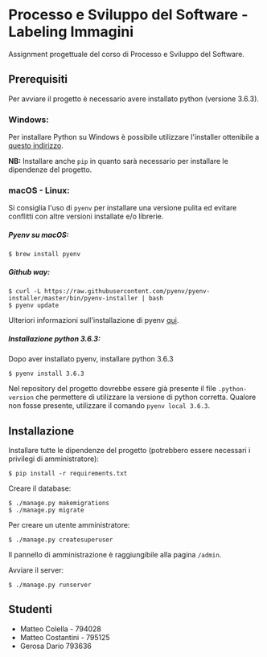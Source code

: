 Processo e Sviluppo del Software - Labeling Immagini
======================================================

Assignment progettuale del corso di Processo e Sviluppo del Software.


Prerequisiti
------------

Per avviare il progetto è necessario avere installato python (versione 3.6.3).

### Windows:

Per installare Python su Windows è possibile utilizzare l'installer ottenibile a [questo indirizzo](https://www.python.org/downloads/).

**NB:** Installare anche `pip` in quanto sarà necessario per installare le dipendenze del progetto.


### macOS - Linux:

Si consiglia l'uso di `pyenv` per installare una versione pulita ed evitare conflitti con altre versioni installate e/o librerie.

##### Pyenv su macOS:

```
$ brew install pyenv
```

##### Github way:

```
$ curl -L https://raw.githubusercontent.com/pyenv/pyenv-installer/master/bin/pyenv-installer | bash
$ pyenv update
```

Ulteriori informazioni sull'installazione di pyenv [qui](https://github.com/pyenv/pyenv-installer).

##### Installazione python 3.6.3:

Dopo aver installato pyenv, installare python 3.6.3

```
$ pyenv install 3.6.3
```

Nel repository del progetto dovrebbe essere già presente il file `.python-version` che permettere di utilizzare la versione di python corretta. Qualore non fosse presente, utilizzare il comando `pyenv local 3.6.3`.

Installazione
-------------

Installare tutte le dipendenze del progetto (potrebbero essere necessari i privilegi di amministratore):
```
$ pip install -r requirements.txt
```

Creare il database:

```
$ ./manage.py makemigrations
$ ./manage.py migrate
```

Per creare un utente amministratore:
```
$ ./manage.py createsuperuser
```
Il pannello di amministrazione è raggiungibile alla pagina `/admin`.


Avviare il server:
```
$ ./manage.py runserver
```

Studenti
--------

   * Matteo Colella - 794028
   * Matteo Costantini - 795125
   * Gerosa Dario 793636

